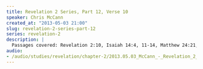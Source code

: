 ```yaml
--- 
title: Revelation 2 Series, Part 12, Verse 10
speaker: Chris McCann
created_at: "2013-05-03 21:00"
slug: revelation-2-series-part-12
series: revelation-2
description: |
  Passages covered: Revelation 2:10, Isaiah 14:4, 11-14, Matthew 24:21,29, Mark 13:19, Daniel 1:9-16.
audio: 
- /audio/studies/revelation/chapter-2/2013.05.03_McCann_-_Revelation_2_Series_Part_12.yaml
---
```

